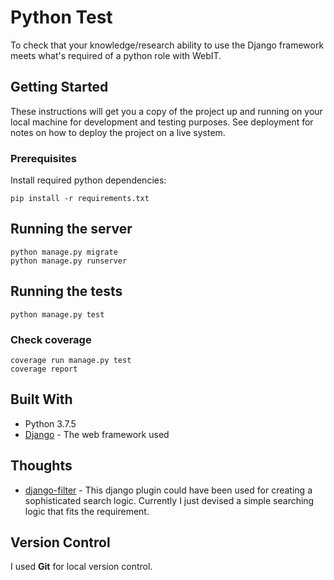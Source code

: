 # Python Test

To check that your knowledge/research ability to use the Django framework meets what's required of a python role with WebIT.

## Getting Started

These instructions will get you a copy of the project up and running on your local machine for development and testing purposes. See deployment for notes on how to deploy the project on a live system.

### Prerequisites

Install required python dependencies:

```
pip install -r requirements.txt
```
## Running the server
```
python manage.py migrate
python manage.py runserver
```

## Running the tests
```
python manage.py test
```

### Check coverage

```
coverage run manage.py test
coverage report
```

## Built With

* Python 3.7.5
* [Django](https://www.djangoproject.com/) - The web framework used

## Thoughts

* [django-filter](https://django-filter.readthedocs.io/en/master/) - 
This django plugin could have been used for creating a sophisticated search logic. 
Currently I just devised a simple searching logic that fits the requirement.

## Version Control

I used **Git** for local version control.